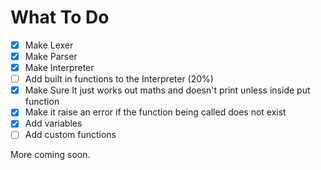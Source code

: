 # What To Do

 - [x] Make Lexer
 - [x] Make Parser
 - [x] Make Interpreter
 - [ ] Add built in functions to the Interpreter (20%)
 - [x] Make Sure It just works out maths and doesn't print unless inside put function
 - [x] Make it raise an error if the function being called does not exist
 - [x] Add variables
 - [ ] Add custom functions

More coming soon.
